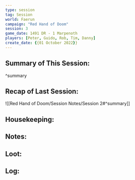 ```yaml
---
type: session
tag: Session
world: Faerun
campaign: "Red Hand of Doom"
session: 3
game_date: 1491 DR - 1 Marpenoth
players: [Peter, Guido, Rob, Tim, Danny]
create_date: {{01 October 2022}}
---
```




## Summary of This Session:

^summary

## Recap of Last Session:
![[Red Hand of Doom/Session Notes/Session 2#^summary]]

## Housekeeping:

## Notes:

## Loot:

## Log:


